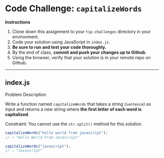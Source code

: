 # **Code Challenge:** `capitalizeWords`

**Instructions**

1. Clone down this assignment to your `tip-challenges` directory in your environment.
2. Code your solution using JavaScript in `index.js`.
3. **Be sure to run and test your code thoroughly.**
4. By the end of class, **commit and push your changes up to Github**.
5. Using the browser, verify that your solution is in your remote repo on Github.

---

## index.js

Problem Description

Write a function named  `capitalizeWords` that takes a string (`sentence`) as input and returns a new string where **the first letter of each word is capitalized**.

Constraint: You cannot use the `str.split()` method for this solution.

```jsx
capitalizeWords("hello world from javascript");
// → "Hello World From Javascript"

capitalizeWords("javascript");
// → "Javascript"
```
